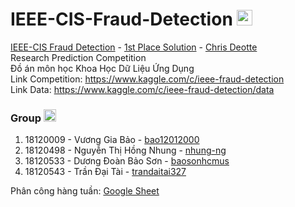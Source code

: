 # IEEE-CIS-Fraud-Detection <img src="https://media.giphy.com/media/du3J3cXyzhj75IOgvA/giphy.gif" width="25px"> 
[IEEE-CIS Fraud Detection](https://www.kaggle.com/c/ieee-fraud-detection) - [1st Place Solution](https://www.kaggle.com/c/ieee-fraud-detection/discussion/111284)  -  [Chris Deotte](https://www.kaggle.com/cdeotte) \
Research Prediction Competition \
Đồ án môn học Khoa Học Dữ Liệu Ứng Dụng \
Link Competition: https://www.kaggle.com/c/ieee-fraud-detection \
Link Data: https://www.kaggle.com/c/ieee-fraud-detection/data 
### Group <img src="https://media.giphy.com/media/FQpmX52vDfhja/giphy.gif" width="20px"> 
 1. 18120009 - Vương Gia Bảo - [bao12012000](https://github.com/bao12012000)
 2. 18120498 - Nguyễn Thị Hồng Nhung - [nhung-ng](https://github.com/nhung-ng)
 3. 18120533 - Dương Đoàn Bảo Sơn - [baosonhcmus](https://github.com/baosonhcmus)
 4. 18120543 - Trần Đại Tài - [trandaitai327](https://github.com/trandaitai327)

Phân công hàng tuần: [Google Sheet](https://docs.google.com/spreadsheets/d/12agXoIEB04q1EMWGgz1cm0um_16QnT3ifvDqubRDeSw/edit?usp=sharing)
